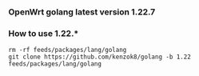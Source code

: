 
### OpenWrt golang latest version 1.22.7

### How to use 1.22.*

```shell
rm -rf feeds/packages/lang/golang
git clone https://github.com/kenzok8/golang -b 1.22 feeds/packages/lang/golang
```
